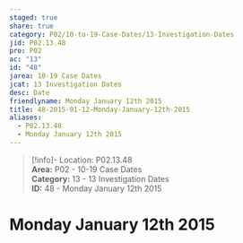 ```yaml
---  
staged: true  
share: true  
category: P02/10-to-19-Case-Dates/13-Investigation-Dates  
jid: P02.13.48  
pro: P02  
ac: "13"  
id: "48"  
jarea: 10-19 Case Dates  
jcat: 13 Investigation Dates  
desc: Date  
friendlyname: Monday January 12th 2015  
title: 48-2015-01-12-Monday-January-12th-2015  
aliases:  
  - P02.13.48  
  - Monday January 12th 2015  
---  
```

  
>[!info]- Location: P02.13.48  
>**Area:** P02 - 10-19 Case Dates  
>**Category:** 13 - 13 Investigation Dates  
>**ID:** 48 - Monday January 12th 2015  
  
# Monday January 12th 2015  
